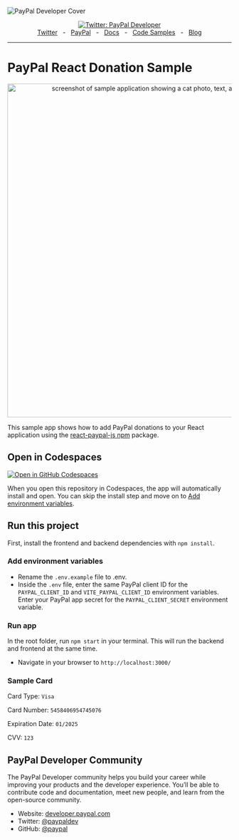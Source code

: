 ![PayPal Developer Cover](https://github.com/paypaldev/.github/blob/main/pp-cover.png)

<div align="center">
  <a href="https://twitter.com/paypaldev" target="_blank">
    <img alt="Twitter: PayPal Developer" src="https://img.shields.io/twitter/follow/paypaldev?style=social" />
  </a>
  <br />
  <a href="https://twitter.com/paypaldev" target="_blank">Twitter</a>
    <span>&nbsp;&nbsp;-&nbsp;&nbsp;</span>
  <a href="https://www.paypal.com/us/home" target="_blank">PayPal</a>
    <span>&nbsp;&nbsp;-&nbsp;&nbsp;</span>
  <a href="https://developer.paypal.com/home" target="_blank">Docs</a>
    <span>&nbsp;&nbsp;-&nbsp;&nbsp;</span>
  <a href="https://github.com/paypaldev" target="_blank">Code Samples</a>
    <span>&nbsp;&nbsp;-&nbsp;&nbsp;</span>
  <a href="https://dev.to/paypaldeveloper" target="_blank">Blog</a>
  <br />
  <hr />
</div>

# PayPal React Donation Sample

<p align="center"><img alt="screenshot of sample application showing a cat photo, text, and PayPal smart buttons" src="https://github.com/paypaldev/PayPal-React-Donation-Sample/assets/3941856/dd992562-4009-4e17-b272-de75bab1724a" height="750" /></p>

This sample app shows how to add PayPal donations to your React application using the [react-paypal-js npm](https://www.npmjs.com/package/@paypal/react-paypal-js) package.

## Open in Codespaces
[![Open in GitHub Codespaces](https://github.com/codespaces/badge.svg)](https://codespaces.new/paypaldev/PayPal-React-Donation-Sample?quickstart=1)

When you open this repository in Codespaces, the app will automatically install and open. You can skip the install step and move on to [Add environment variables](#add-environment-variables).

## Run this project

First, install the frontend and backend dependencies with `npm install`.

### Add environment variables

- Rename the `.env.example` file to .env.
- Inside the `.env` file, enter the same PayPal client ID for the `PAYPAL_CLIENT_ID` and `VITE_PAYPAL_CLIENT_ID` environment variables. Enter your PayPal app secret for the `PAYPAL_CLIENT_SECRET` environment variable.

### Run app

In the root folder, run `npm start` in your terminal. This will run the backend and frontend at the same time.

- Navigate in your browser to `http://localhost:3000/`

### Sample Card

Card Type: `Visa`

Card Number: `5458406954745076`

Expiration Date: `01/2025`

CVV: `123`

## PayPal Developer Community

The PayPal Developer community helps you build your career while improving your products and the developer experience. You’ll be able to contribute code and documentation, meet new people, and learn from the open-source community.

- Website: [developer.paypal.com](https://developer.paypal.com)
- Twitter: [@paypaldev](https://twitter.com/paypaldev)
- GitHub: [@paypal](https://github.com/paypal)
